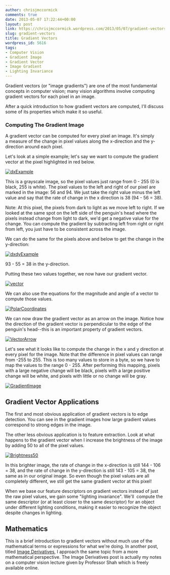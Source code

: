 ```yaml
---
author: chrisjmccormick
comments: true
date: 2013-05-07 17:22:44+00:00
layout: post
link: https://chrisjmccormick.wordpress.com/2013/05/07/gradient-vectors/
slug: gradient-vectors
title: Gradient Vectors
wordpress_id: 5616
tags:
- Computer Vision
- Gradient Image
- Gradient Vector
- Image Gradient
- Lighting Invariance
---
```


Gradient vectors (or "image gradients") are one of the most fundamental concepts in computer vision; many vision algorithms involve computing gradient vectors for each pixel in an image.

After a quick introduction to how gradient vectors are computed, I'll discuss some of its properties which make it so useful.


### Computing The Gradient Image


A gradient vector can be computed for every pixel an image. It's simply a measure of the change in pixel values along the x-direction and the y-direction around each pixel.

Let's look at a simple example; let's say we want to compute the gradient vector at the pixel highlighted in red below.

[![dxExample](http://chrisjmccormick.files.wordpress.com/2013/05/dxexample.png)](http://chrisjmccormick.files.wordpress.com/2013/05/dxexample.png)



This is a grayscale image, so the pixel values just range from 0 - 255 (0 is black, 255 is white). The pixel values to the left and right of our pixel are marked in the image: 56 and 94. We just take the right value minus the left value and say that the rate of change in the x direction is 38 (94 - 56 = 38).

Note: At this pixel, the pixels from dark to light as we move left to right. If we looked at the same spot on the left side of the penguin's head where the pixels instead change from light to dark, we'd get a negative value for the change. You can compute the gradient by subtracting left from right or right from left, you just have to be consistent across the image.

We can do the same for the pixels above and below to get the change in the y-direction:

[![dxdyExample](http://chrisjmccormick.files.wordpress.com/2013/05/dxdyexample.png)](http://chrisjmccormick.files.wordpress.com/2013/05/dxdyexample.png)



93 - 55 = 38 in the y-direction.

Putting these two values together, we now have our gradient vector.

[![vector](http://chrisjmccormick.files.wordpress.com/2013/05/vector.png)](http://chrisjmccormick.files.wordpress.com/2013/05/vector.png)

We can also use the equations for the magnitude and angle of a vector to compute those values.

[![PolarCoordinates](http://chrisjmccormick.files.wordpress.com/2013/05/polarcoordinates.png)](http://chrisjmccormick.files.wordpress.com/2013/05/polarcoordinates.png)



We can now draw the gradient vector as an arrow on the image. Notice how the direction of the gradient vector is perpendicular to the edge of the penguin's head--this is an important property of gradient vectors.



[![VectorArrow](http://chrisjmccormick.files.wordpress.com/2013/05/vectorarrow.png)](http://chrisjmccormick.files.wordpress.com/2013/05/vectorarrow.png)



Let's see what it looks like to compute the change in the x and y direction at every pixel for the image. Note that the difference in pixel values can range from -255 to 255. This is too many values to store in a byte, so we have to map the values to the range 0 - 255. After performing this mapping, pixels with a large negative change will be black, pixels with a large positive change will be white, and pixels with little or no change will be gray.

[![GradientImage](http://chrisjmccormick.files.wordpress.com/2013/05/gradientimage.png)](http://chrisjmccormick.files.wordpress.com/2013/05/gradientimage.png)




## Gradient Vector Applications


The first and most obvious application of gradient vectors is to edge detection. You can see in the gradient images how large gradient values correspond to strong edges in the image.

The other less obvious application is to feature extraction. Look at what happens to the gradient vector when I increase the brightness of the image by adding 50 to all of the pixel values.

[![Brightness50](http://chrisjmccormick.files.wordpress.com/2013/05/brightness50.png)](http://chrisjmccormick.files.wordpress.com/2013/05/brightness50.png)



In this brighter image, the rate of change in the x-direction is still 144 - 106 = 38, and the rate of change in the y-direction is still 143 - 105 = 38, the same as in our original image. So even though the pixel values are all completely different, we still get the same gradient vector at this pixel!

When we base our feature descriptors on gradient vectors instead of just the raw pixel values, we gain some "lighting invariance". We'll  compute the same descriptor (or at least closer to the same descriptor) for an object under different lighting conditions, making it easier to recognize the object despite changes in lighting.


## Mathematics


This is a brief introduction to gradient vectors without much use of the mathematical terms or expressions for what we're doing. In another post, titled [Image Derivatives](http://chrisjmccormick.wordpress.com/2013/02/26/image-derivative/), I approach the same topic from a more mathematical perspective. The Image Derivatives post is actually my notes on a computer vision lecture given by Professor Shah which is freely available online.

